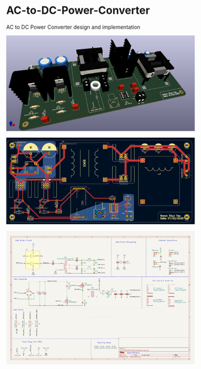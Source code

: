 # AC-to-DC-Power-Converter
AC to DC Power Converter design and implementation

![](3D_PCB.png)

![](Layout_PCB.png)

![](Schematic_PCB.png)
